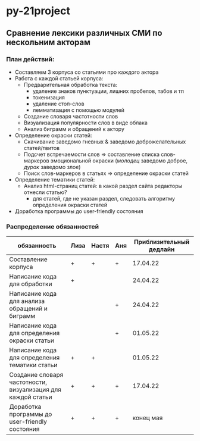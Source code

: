 # py-21project
## Сравнение лексики различных СМИ по нескольним акторам
### План действий:
* Составляем 3 корпуса со статьями про каждого актора
* Работа с каждой статьей корпуса:
    * Предварительная обработка текста: 
         * удаление знаков пунктуации, лишних пробелов, табов и тп
         * токенизация
         * удаление стоп-слов
         * лемматизация с помощью модулей
    * Создание словаря частотности слов
    * Визуализация популярности слов в виде облака
    * Анализ биграмм и обращений к актору
* Определение окраски статей:
    * Скачивание заведомо гневных & заведомо доброжелательных статей/твитов 
    * Подсчет встречаемости слов => составление списка слов-маркеров эмоциональной окраски (_молодец_ заведомо доброе, _дурак_ заведомо злое)
    * Поиск слов-маркеров в статьях => определение окраски статей
* Определение тематики статей:
    * Анализ html-страниц статей: в какой раздел сайта редакторы отнесли статью?
        * для статей, где не указан раздел, следовать алгоритму определения окраски статей
* Доработка программы до user-friendly состояния

### Распределение обязанностей
| обязанность | Лиза | Настя | Аня | Приблизительный дедлайн |
|-------|----------|----------|----------|----------|
|Составление корпуса|+|+|+|17.04.22|
|Написание кода для обработки|+|||24.04.22|
|Написание кода для анализа обращений и биграмм|||+|24.04.22|
|Написание кода для определения окраски статьи|||+|01.05.22|
|Написание кода для определения тематики статьи|+|+||01.05.22|
|Создание словаря частотности, визуализация для каждой статьи|+|+|+|17.04.22|
|Доработка программы до user-friendly состояния|+|+|+|конец мая|
